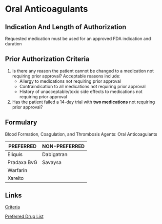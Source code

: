 # Oral Anticoagulants

## Indication And Length of Authorization

Requested medication must be used for an approved FDA indication and duration

## Prior Authorization Criteria

1.  Is there any reason the patient cannot be changed to a medication not requiring prior approval? Acceptable reasons include:
    -   Allergy to medications not requiring prior approval
    -   Contraindication to all medications not requiring prior approval
    -   History of unacceptable/toxic side effects to medications not requiring prior approval
2.  Has the patient failed a 14-day trial with **two medications** not requiring prior approval?

## Formulary

Blood Formation, Coagulation, and Thrombosis Agents: Oral Anticoagulants

| PREFERRED   | NON-PREFERRED |
|-------------|---------------|
| Eliquis     | Dabigatran    |
| Pradaxa BvG | Savaysa       |
| Warfarin    |               |
| Xarelto     |               |

## Links

[Criteria](https://pharmacy.medicaid.ohio.gov/sites/default/files/20220415_UPDL_Criteria_FINAL_.pdf#page=13)

[Preferred Drug List](https://pharmacy.medicaid.ohio.gov/sites/default/files/20220701_UPDL_FINAL.pdf#page=8)

